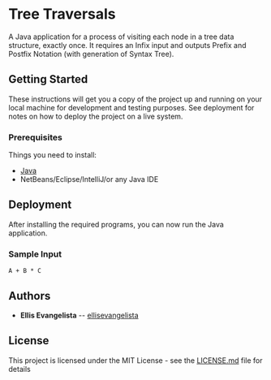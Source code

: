 # Tree Traversals 
A Java application for a process of visiting each node in a tree data structure, exactly once. It requires an Infix input and outputs Prefix and Postfix Notation (with generation of Syntax Tree).

## Getting Started
These instructions will get you a copy of the project up and running on your local machine for development and testing purposes. See deployment for notes on how to deploy the project on a live system.

### Prerequisites
Things you need to install:
* [Java](https://java.com/en/download/)
* NetBeans/Eclipse/IntelliJ/or any Java IDE

## Deployment
After installing the required programs, you can now run the Java application.

### Sample Input
```
A + B * C
```
## Authors
* **Ellis Evangelista** -- [ellisevangelista](https://github.com/ellisevangelista)

## License
This project is licensed under the MIT License - see the [LICENSE.md](LICENSE.md) file for details
